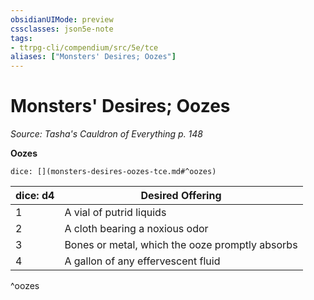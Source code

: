 ```yaml
---
obsidianUIMode: preview
cssclasses: json5e-note
tags:
- ttrpg-cli/compendium/src/5e/tce
aliases: ["Monsters' Desires; Oozes"]
---
```

# Monsters' Desires; Oozes
*Source: Tasha's Cauldron of Everything p. 148* 

**Oozes**

`dice: [](monsters-desires-oozes-tce.md#^oozes)`

| dice: d4 | Desired Offering |
|----------|------------------|
| 1 | A vial of putrid liquids |
| 2 | A cloth bearing a noxious odor |
| 3 | Bones or metal, which the ooze promptly absorbs |
| 4 | A gallon of any effervescent fluid |
^oozes